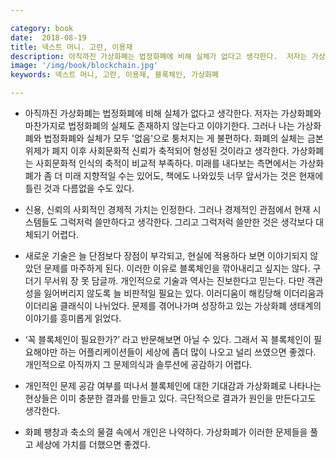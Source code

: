 ```yaml
---

category: book
date:  2018-08-19
title: 넥스트 머니. 고란, 이용재
description: 아직까진 가상화폐는 법정화폐에 비해 실체가 없다고 생각한다.  저자는 가상화폐와 마찬가지로 법정화폐의 실체도 존재하지 않는다고 이야기한다. 그러나 나는 가상화폐와 법정화폐와 실체가 모두 ‘없음’으로 퉁처지는 게 불편하다. 화폐의 실체는 금본위제가 폐지 이후 사회문화적 신뢰가 축적되어 형성된 것이라고 생각한다. 가상화폐는 사회문화적 인식의 축적이 비교적 부족하다. 미래를 내다보는 측면에서는 가상화폐가 좀 더 미래 지향적일 수는 있어도, 책에도 나와있듯 너무 앞서가는 것은 현재에 틀린 것과 다름없을 수도 있다.
image: '/img/book/blockchain.jpg'
keywords: 넥스트 머니, 고란, 이용재, 블록체인, 가상화폐

---
```


- 아직까진 가상화폐는 법정화폐에 비해 실체가 없다고 생각한다.  저자는 가상화폐와 마찬가지로 법정화폐의 실체도 존재하지 않는다고 이야기한다. 그러나 나는 가상화폐와 법정화폐와 실체가 모두 '없음'으로 퉁처지는 게 불편하다. 화폐의 실체는 금본위제가 폐지 이후 사회문화적 신뢰가 축적되어 형성된 것이라고 생각한다. 가상화폐는 사회문화적 인식의 축적이 비교적 부족하다. 미래를 내다보는 측면에서는 가상화폐가 좀 더 미래 지향적일 수는 있어도, 책에도 나와있듯 너무 앞서가는 것은 현재에 틀린 것과 다름없을 수도 있다.

- 신용, 신뢰의 사회적인 경제적 가치는 인정한다. 그러나 경제적인 관점에서 현재 시스템들도 그럭저럭 쓸만하다고 생각한다. 그리고 그럭저럭 쓸만한 것은 생각보다 대체되기 어렵다.

- 새로운 기술은 늘 단점보다 장점이 부각되고, 현실에 적용하다 보면 이야기되지 않았던 문제를 마주하게 된다. 이러한 이유로 블록체인을 깎아내리고 싶지는 않다. 구더기 무서워 장 못 담글까. 개인적으로 기술과 역사는 진보한다고 믿는다. 다만 객관성을 잃어버리지 않도록 늘 비판적일 필요는 있다. 이러디움이 해킹당해 이더리움과 이더리움 클래식이 나뉘었다. 문제를 겪어나가며 성장하고 있는 가상화폐 생태계의 이야기를 흥미롭게 읽었다.

- ‘꼭 블록체인이 필요한가?’ 라고 반문해보면 아닐 수 있다. 그래서 꼭 블록체인이 필요해야만 하는 어플리케이션들이 세상에 좀더 많이 나오고 널리 쓰였으면 좋겠다. 개인적으로 아직까지 그 문제의식과 솔루션에 공감하기 어렵다.

- 개인적인 문제 공감 여부를 떠나서 블록체인에 대한 기대감과 가상화폐로 나타나는 현상들은 이미 충분한 결과를 만들고 있다. 극단적으로 결과가 원인을 만든다고도 생각한다.

- 화폐 팽창과 축소의 물결 속에서 개인은 나약하다. 가상화폐가 이러한 문제들을 풀고 세상에 가치를 더했으면 좋겠다.
